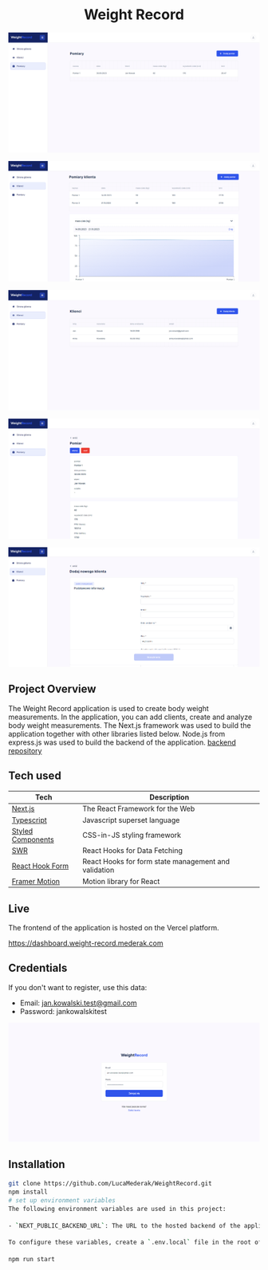 <h1 align="center">Weight Record</h1>

![weight-record-measurements](./public/pomiary.png)

![weight-record-client-measurements](./public/pomiary-klienta.png)

![weight-record-clients](./public/klienci.png)

![weight-record-measurement](./public/strona-pomiaru.png)

![weight-record-add-client](./public/nowy-klient.png)

## Project Overview

The Weight Record application is used to create body weight measurements. In the application, you can add clients, create and analyze body weight measurements. The Next.js framework was used to build the application together with other libraries listed below.
Node.js from express.js was used to build the backend of the application. [backend repository](https://github.com/LucaMederak/WeightRecord-backend)

## Tech used

| Tech                                               | Description                                          |
| -------------------------------------------------- | ---------------------------------------------------- |
| [Next.js](https://nextjs.org/)                     | The React Framework for the Web                      |
| [Typescript](https://www.typescriptlang.org/)      | Javascript superset language                         |
| [Styled Components](https://styled-components.com) | CSS-in-JS styling framework                          |
| [SWR](https://swr.vercel.app/)                     | React Hooks for Data Fetching                        |
| [React Hook Form](https://react-hook-form.com/)    | React Hooks for form state management and validation |
| [Framer Motion](https://www.framer.com/motion/)    | Motion library for React                             |

## Live

The frontend of the application is hosted on the Vercel platform.

https://dashboard.weight-record.mederak.com

## Credentials

If you don't want to register, use this data:

- Email: jan.kowalski.test@gmail.com
- Password: jankowalskitest

![weight-record-login](./public/login.png)

## Installation

```bash
git clone https://github.com/LucaMederak/WeightRecord.git
npm install
# set up environment variables
The following environment variables are used in this project:

- `NEXT_PUBLIC_BACKEND_URL`: The URL to the hosted backend of the application.

To configure these variables, create a `.env.local` file in the root of your project.

npm run start
```
